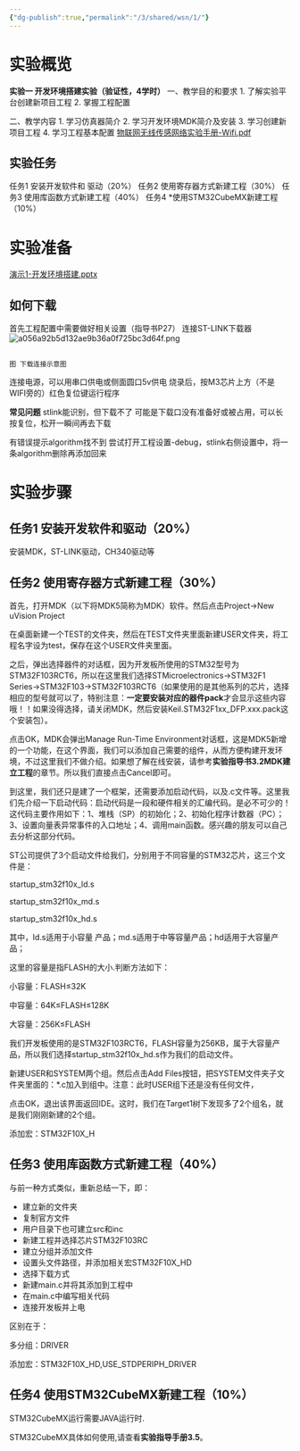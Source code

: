```yaml
---
{"dg-publish":true,"permalink":"/3/shared/wsn/1/"}
---
```




# 实验概览
**实验一 开发环境搭建实验（验证性，4学时）**
一、教学目的和要求
1. 了解实验平台创建新项目工程
2. 掌握工程配置

二、教学内容
1. 学习仿真器简介
2. 学习开发环境MDK简介及安装
3. 学习创建新项目工程
4. 学习工程基本配置
[物联网无线传感网络实验手册\-Wifi.pdf](物联网无线传感网络实验手册-Wifi.pdf)

## 实验任务
任务1 安装开发软件和 驱动（20%）
任务2 使用寄存器方式新建工程（30%）
任务3 使用库函数方式新建工程（40%）
任务4 \*使用STM32CubeMX新建工程（10%）


# 实验准备
[演示1\-开发环境搭建.pptx](演示1-开发环境搭建.pptx)
## 如何下载
首先工程配置中需要做好相关设置（指导书P27）
连接ST\-LINK下载器
![a056a92b5d132ae9b36a0f725bc3d64f.png](a056a92b5d132ae9b36a0f725bc3d64f.png)

																			   图 下载连接示意图

连接电源，可以用串口供电或侧面圆口5v供电
烧录后，按M3芯片上方（不是WIFI旁的）红色复位键运行程序

**常见问题**
stlink能识别，但下载不了
可能是下载口没有准备好或被占用，可以长按复位，松开一瞬间再去下载

有错误提示algorithm找不到
尝试打开工程设置\-debug，stlink右侧设置中，将一条algorithm删除再添加回来

# 实验步骤
## 任务1 安装开发软件和驱动（20%）
安装MDK，ST\-LINK驱动，CH340驱动等

## 任务2 使用寄存器方式新建工程（30%）
首先，打开MDK（以下将MDK5简称为MDK）软件。然后点击Project→New uVision Project

在桌面新建一个TEST的文件夹，然后在TEST文件夹里面新建USER文件夹，将工程名字设为test，保存在这个USER文件夹里面。

之后，弹出选择器件的对话框，因为开发板所使用的STM32型号为STM32F103RCT6，所以在这里我们选择STMicroelectronics→STM32F1 Series→STM32F103→STM32F103RCT6（如果使用的是其他系列的芯片，选择相应的型号就可以了，特别注意：**一定要安装对应的器件pack**才会显示这些内容哦！！如果没得选择，请关闭MDK，然后安装Keil.STM32F1xx\_DFP.xxx.pack这个安装包）。

点击OK，MDK会弹出Manage Run\-Time Environment对话框，这是MDK5新增的一个功能，在这个界面，我们可以添加自己需要的组件，从而方便构建开发环境，不过这里我们不做介绍。如果想了解在线安装，请参考**实验指导书3.2MDK建立工程**的章节。所以我们直接点击Cancel即可。

到这里，我们还只是建了一个框架，还需要添加启动代码，以及.c文件等。这里我们先介绍一下启动代码：启动代码是一段和硬件相关的汇编代码。是必不可少的！这代码主要作用如下：1、堆栈（SP）的初始化；2、初始化程序计数器（PC）；3、设置向量表异常事件的入口地址；4、调用main函数。感兴趣的朋友可以自己去分析这部分代码。

ST公司提供了3个启动文件给我们，分别用于不同容量的STM32芯片，这三个文件是：

startup\_stm32f10x\_ld.s

startup\_stm32f10x\_md.s

startup\_stm32f10x\_hd.s

其中，ld.s适用于小容量 产品；md.s适用于中等容量产品；hd适用于大容量产品；

这里的容量是指FLASH的大小.判断方法如下：

小容量：FLASH≤32K

中容量：64K≤FLASH≤128K

大容量：256K≤FLASH

我们开发板使用的是STM32F103RCT6，FLASH容量为256KB，属于大容量产品，所以我们选择startup\_stm32f10x\_hd.s作为我们的启动文件。

新建USER和SYSTEM两个组。然后点击Add Files按钮，把SYSTEM文件夹子文件夹里面的：\*.c加入到组中。注意：此时USER组下还是没有任何文件，

点击OK，退出该界面返回IDE。这时，我们在Target1树下发现多了2个组名，就是我们刚刚新建的2个组。

添加宏：STM32F10X\_H

## 任务3 使用库函数方式新建工程（40%）

与前一种方式类似，重新总结一下，即：

* 建立新的文件夹
* 复制官方文件
* 用户目录下也可建立src和inc
* 新建工程并选择芯片STM32F103RC
* 建立分组并添加文件
* 设置头文件路径，并添加相关宏STM32F10X\_HD
* 选择下载方式
* 新建main.c并将其添加到工程中
* 在main.c中编写相关代码
* 连接开发板并上电

区别在于：

多分组：DRIVER

添加宏：STM32F10X\_HD,USE\_STDPERIPH\_DRIVER

## 任务4 使用STM32CubeMX新建工程（10%）

STM32CubeMX运行需要JAVA运行时.

STM32CubeMX具体如何使用,请查看**实验指导手册3.5**。
